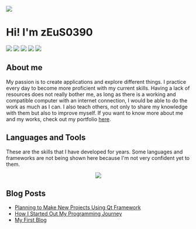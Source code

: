 ![](https://komarev.com/ghpvc/?username=zEuS0390&style=flat-square)
# Hi! I'm zEuS0390

[![](https://img.shields.io/badge/Facebook-1877F2?style=for-the-badge&logo=facebook&logoColor=white)](https://facebook.com/00ZeUsJaMeS00)
[![](https://img.shields.io/badge/Youtube-FF0000?style=for-the-badge&logo=youtube&logoColor=white)](https://www.youtube.com/channel/UC4wkNKX83ZA5qZNf7CsflWQ)
[![](https://img.shields.io/badge/Twitter-1DA1F2?style=for-the-badge&logo=twitter&logoColor=white)](https://twitter.com/zEuS0390)
[![](https://img.shields.io/badge/linkedin-%230077B5.svg?style=for-the-badge&logo=linkedin&logoColor=white)](https://www.linkedin.com/in/zEuS0390/)
[![](https://img.shields.io/badge/DeviantArt-05CC47?style=for-the-badge&logo=deviantart&logoColor=white)](https://www.deviantart.com/zeusjames02)

## About me 
My passion is to create applications and explore different things. I practice every day to become more proficient with my current skills. Having a lack of resources does not really bother me, as long as there is a working and compatible computer with an internet connection, I would be able to do the work as much as I can. I also teach others, not only to share my knowledge with them but also to improve myself. If you want to know more about me and my works, check out my portfolio [here](https://zEuS0390.github.io).

## Languages and Tools
These are the skills that I have developed for years. Some languages and frameworks are not being shown here because I'm not very confident yet to them.

<p align="center">
  <a href="#">
    <img src="https://skillicons.dev/icons?i=c,cpp,cmake,qt,arduino,py,raspberrypi,django,html,css,bootstrap,git,github,vscode,discord,sqlite,mysql,linux,bash,vim,md,unity&perline=14"/>
  </a>
</p>

## Blog Posts
<!-- BLOG-POST-LIST:START -->
- [Planning to Make New Projects Using Qt Framework](https://zeus0390.blogspot.com/2023/02/planning-to-make-new-projects-using-qt.html)
- [How I Started Out My Programming Journey](https://zeus0390.blogspot.com/2023/01/how-i-started-out-my-programming-journey.html)
- [My First Blog](https://zeus0390.blogspot.com/2023/01/my-first-blog.html)
<!-- BLOG-POST-LIST:END -->
